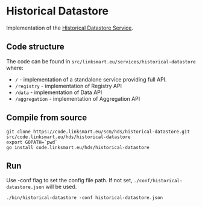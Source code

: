 Historical Datastore
===================

Implementation of the [Historical Datastore Service](https://docs.linksmart.eu/display/HDS).

## Code structure

The code can be found in `src/linksmart.eu/services/historical-datastore` where:

* `/` - implementation of a standalone service providing full API.
* `/registry` - implementation of Registry API
* `/data` - implementation of Data API
* `/aggregation` - implementation of Aggregation API


## Compile from source

```
git clone https://code.linksmart.eu/scm/hds/historical-datastore.git src/code.linksmart.eu/hds/historical-datastore
export GOPATH=`pwd`
go install code.linksmart.eu/hds/historical-datastore
```


## Run
Use -conf flag to set the config file path. If not set, `./conf/historical-datastore.json` will be used.
```
./bin/historical-datastore -conf historical-datastore.json
```
